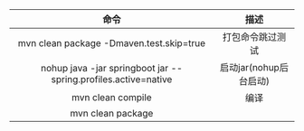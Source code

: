 | 命令 | 描述 |
| :---: | :---: |
| mvn clean package -Dmaven.test.skip=true | 打包命令跳过测试 |
| nohup java -jar springboot jar --spring.profiles.active=native | 启动jar\(nohup后台启动\) |
| mvn clean compile | 编译 |
| mvn clean package |  |



